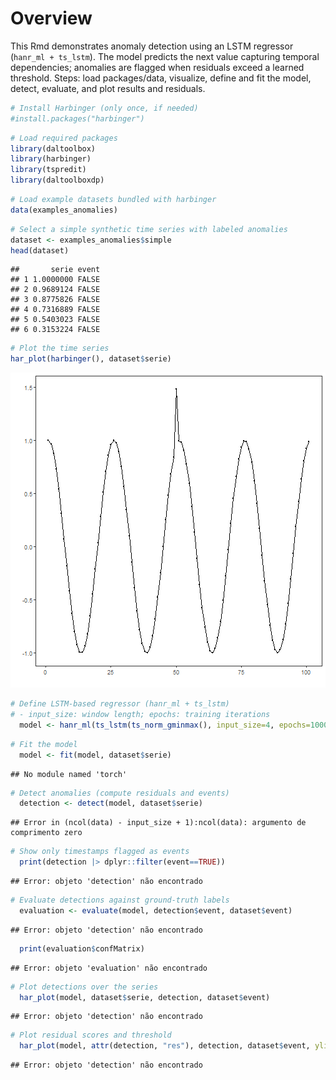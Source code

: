 # Overview

This Rmd demonstrates anomaly detection using an LSTM regressor (`hanr_ml + ts_lstm`). The model predicts the next value capturing temporal dependencies; anomalies are flagged when residuals exceed a learned threshold. Steps: load packages/data, visualize, define and fit the model, detect, evaluate, and plot results and residuals.


``` r
# Install Harbinger (only once, if needed)
#install.packages("harbinger")
```


``` r
# Load required packages
library(daltoolbox)
library(harbinger) 
library(tspredit)
library(daltoolboxdp)
```


``` r
# Load example datasets bundled with harbinger
data(examples_anomalies)
```


``` r
# Select a simple synthetic time series with labeled anomalies
dataset <- examples_anomalies$simple
head(dataset)
```

```
##       serie event
## 1 1.0000000 FALSE
## 2 0.9689124 FALSE
## 3 0.8775826 FALSE
## 4 0.7316889 FALSE
## 5 0.5403023 FALSE
## 6 0.3153224 FALSE
```


``` r
# Plot the time series
har_plot(harbinger(), dataset$serie)
```

![plot of chunk unnamed-chunk-5](fig/hanr_ml_lstm/unnamed-chunk-5-1.png)


``` r
# Define LSTM-based regressor (hanr_ml + ts_lstm)
# - input_size: window length; epochs: training iterations
  model <- hanr_ml(ts_lstm(ts_norm_gminmax(), input_size=4, epochs=10000))
```


``` r
# Fit the model
  model <- fit(model, dataset$serie)
```

```
## No module named 'torch'
```


``` r
# Detect anomalies (compute residuals and events)
  detection <- detect(model, dataset$serie)
```

```
## Error in (ncol(data) - input_size + 1):ncol(data): argumento de comprimento zero
```


``` r
# Show only timestamps flagged as events
  print(detection |> dplyr::filter(event==TRUE))
```

```
## Error: objeto 'detection' não encontrado
```


``` r
# Evaluate detections against ground-truth labels
  evaluation <- evaluate(model, detection$event, dataset$event)
```

```
## Error: objeto 'detection' não encontrado
```

``` r
  print(evaluation$confMatrix)
```

```
## Error: objeto 'evaluation' não encontrado
```


``` r
# Plot detections over the series
  har_plot(model, dataset$serie, detection, dataset$event)
```

```
## Error: objeto 'detection' não encontrado
```


``` r
# Plot residual scores and threshold
  har_plot(model, attr(detection, "res"), detection, dataset$event, yline = attr(detection, "threshold"))
```

```
## Error: objeto 'detection' não encontrado
```
